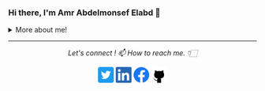 ### Hi there, I'm Amr Abdelmonsef Elabd 👋

<!--
**amr-elabd/amr-elabd** is a ✨ _special_ ✨ repository because its `README.md` (this file) appears on your GitHub profile.

Here are some ideas to get you started:

- 🔭 I’m currently working on ...
- 🌱 I’m currently learning ...
- 👯 I’m looking to collaborate on ...
- 🤔 I’m looking for help with ...
- 💬 Ask me about ...
- 📫 How to reach me: ...
- 😄 Pronouns: ...
- ⚡ Fun fact: ...
- <img src="https://img.shields.io/badge/swift-%23ED8B00.svg?&style=plastic&logo=swift&logoColor=white"/>

<img src="https://img.shields.io/badge/java-%23ED8B00.svg?&style=for-the-badge&logo=java&logoColor=white"/>
-->

<details>
  <summary>More about me!</summary>
  <br>
  
  #### Programming language : 
  <img src="https://img.shields.io/badge/java-%23007396.svg?&style=for-the-badge&logo=java&logoColor=white"/>
  <img src="https://img.shields.io/badge/swift-%23ED8B00.svg?&style=for-the-badge&logo=swift&logoColor=white"/>
  <img src="https://img.shields.io/badge/javascript%20-%23323330.svg?&style=for-the-badge&logo=javascript&logoColor=%23F7DF1E"/>

  #### Frameworks :
  <img src="https://img.shields.io/badge/Flutter%20-%2302569B.svg?&style=for-the-badge&logo=Flutter&logoColor=white"/>

  #### Version Controls :
  <img src="https://img.shields.io/badge/git%20-%23F05033.svg?&style=for-the-badge&logo=git&logoColor=white"/>
  <img src="https://img.shields.io/badge/gitlab%20-%23181717.svg?&style=for-the-badge&logo=gitlab&logoColor=white"/>
  <img src="https://img.shields.io/badge/github%20-%23121011.svg?&style=for-the-badge&logo=github&logoColor=white"/>  
  
  ![My github stats](https://github-readme-stats.vercel.app/api?username=amr-elabd&show_icons=true)
  </details>

<hr>
<p align="center">
  <i>Let's connect ! 📫 How to reach me. 👇🏻 </i>
<p align="center">
    <a href="https://twitter.com/amr_abdelmonsef" alt="Twitter"><img height="32" width="32" src="https://github.com/amr-elabd/amr-elabd/blob/main/icons/Twitter-logo.png" /></a>
    <a href="https://www.linkedin.com/in/amroabdelmonsef/" alt="Linkedin"><img height="32" width="32" src="https://github.com/amr-elabd/amr-elabd/blob/main/icons/LI-In-logo.png"></a>
    <a href="https://www.facebook.com/amr.abdelmonsef.elabd/" alt="Facebook"><img height="32" width="32" src="https://github.com/amr-elabd/amr-elabd/blob/main/icons/fb-logo.png"></a>
    <a href="https://github.com/amr-elabd" alt="GitHub"><img height="32" width="32" src="https://github.com/amr-elabd/amr-elabd/blob/main/icons/GitHub-logo.png"></a>
</p>
</p>
